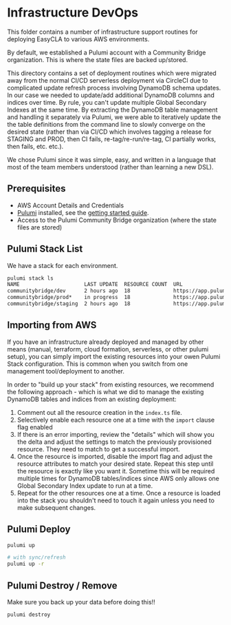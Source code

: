 # Infrastructure DevOps

This folder contains a number of infrastructure support routines for
deploying EasyCLA to various AWS environments.

By default, we established a Pulumi account with a Community Bridge
organization.  This is where the state files are backed up/stored.

This directory contains a set of deployment routines which were migrated away
from the normal CI/CD serverless deployment via CircleCI due to complicated
update refresh process involving DynamoDB schema updates. In our case we
needed to update/add additional DynamoDB columns and indices over time. By
rule, you can't update multiple Global Secondary Indexes at the same time. By
extracting the DynamoDB table management and handling it separately via
Pulumi, we were able to iteratively update the the table definitions from the
command line to slowly converge on the desired state (rather than via CI/CD
which involves tagging a release for STAGING and PROD, then CI fails,
re-tag/re-run/re-tag, CI partially works, then fails, etc. etc.).

We chose Pulumi since it was simple, easy, and written in a language that
most of the team members understood (rather than learning a new DSL).

## Prerequisites

- AWS Account Details and Credentials
- [Pulumi](https://www.pulumi.com/) installed, see the
  [getting started guide](https://www.pulumi.com/docs/get-started/).
- Access to the Pulumi Community Bridge organization (where the state files
  are stored)

## Pulumi Stack List

We have a stack for each environment.

```bash
pulumi stack ls
NAME                     LAST UPDATE  RESOURCE COUNT  URL
communitybridge/dev      2 hours ago  18              https://app.pulumi.com/communitybridge/easycla/dev
communitybridge/prod*    in progress  18              https://app.pulumi.com/communitybridge/easycla/prod
communitybridge/staging  2 hours ago  18              https://app.pulumi.com/communitybridge/easycla/staging
```

## Importing from AWS

If you have an infrastructure already deployed and managed by other means
(manual, terraform, cloud formation, serverless, or other pulumi setup), you
can simply import the existing resources into your owen Pulumi Stack
configuration. This is common when you switch from one management
tool/deployment to another.

In order to "build up your stack" from existing resources, we recommend the
following approach - which is what we did to manage the existing DynamoDB
tables and indices from an existing deployment:

1. Comment out all the resource creation in the `index.ts` file.
1. Selectively enable each resource one at a time with the `import` clause
   flag enabled
1. If there is an error importing, review the "details" which will show you
   the delta and adjust the settings to match the previously provisioned
   resource. They need to match to get a successful import.
1. Once the resource is imported, disable the import flag and adjust the
   resource attributes to match your desired state.  Repeat this step
   until the resource is exactly like you want it.  Sometime this will be
   required multiple times for DynamoDB tables/indices since AWS only
   allows one Global Secondary Index update to run at a time.
1. Repeat for the other resources one at a time. Once a resource is
   loaded into the stack you shouldn't need to touch it again unless
   you need to make subsequent changes.

## Pulumi Deploy

```bash
pulumi up

# with sync/refresh
pulumi up -r
```

## Pulumi Destroy / Remove

Make sure you back up your data before doing this!!

```bash
pulumi destroy
```
